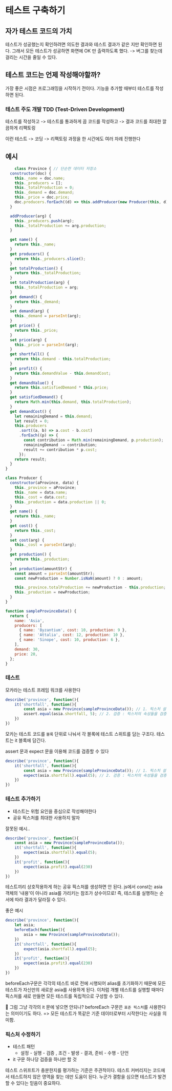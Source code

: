 # 테스트 구축하기

## 자가 테스트 코드의 가치
테스트가 성공했는지 확인하려면 의도한 결과와 테스트 결과가 같은 지만 확인하면 된다.
그래서 모든 테스트가 성공하면 화면에 OK 만 출력하도록 했다.
-> 버그를 찾는데 걸리는 시간을 줄일 수 있다.

## 테스트 코드는 언제 작성해야할까?
가장 좋은 시점은 프로그래밍을 시작하기 전이다. 기능을 추가할 때부터 테스트를 작성하면 된다.

### 테스트 주도 개발 TDD (Test-Driven Development)
테스트를 작성하고
-> 테스트를 통과하게 끔 코드를 작성하고
-> 결과 코드를 최대한 깔끔하게 리팩토링 

이런 테스트 -> 코딩 -> 리팩토링 과정을 한 시간에도 여러 차례 진행한다

## 예시 

```js
    class Province { // 단순한 데이터 저장소
  constructor(doc) {
    this._name = doc.name;
    this._producers = [];
    this._totalProduction = 0;
    this._demand = doc.demand;
    this._price = doc.price;
    doc.producers.forEach((d) => this.addProducer(new Producer(this, d)));
  }

  addProducer(arg) {
    this._producers.push(arg);
    this._totalProduction += arg.production;
  }

  get name() {
    return this._name;
  }
  get producers() {
    return this._producers.slice();
  }
  get totalProduction() {
    return this._totalProduction;
  }
  set totalProduction(arg) {
    this._totalProduction = arg;
  }
  get demand() {
    return this._demand;
  }
  set demand(arg) {
    this._demand = parseInt(arg);
  }
  get price() {
    return this._price;
  }
  set price(arg) {
    this._price = parseInt(arg);
  }
  get shortfall() {
    return this.demand - this.totalProduction;
  }
  get profit() {
    return this.demandValue - this.demandCost;
  }
  get demandValue() {
    return this.satisfiedDemand * this.price;
  }
  get satisfiedDemand() {
    return Math.min(this.demand, this.totalProduction);
  }
  get demandCost() {
    let remainingDemand = this.demand;
    let result = 0;
    this.producers
      .sort((a, b) => a.cost - b.cost)
      .forEach((p) => {
        const contribution = Math.min(remainingDemand, p.production);
        remainingDemand -= contribution;
        result += contribution * p.cost;
      });
    return result;
  }
}

class Producer {
  constructor(aProvince, data) {
    this._province = aProvince;
    this._name = data.name;
    this._cost = data.cost;
    this._production = data.production || 0;
  }
  get name() {
    return this._name;
  }
  get cost() {
    return this._cost;
  }
  set cost(arg) {
    this._cost = parseInt(arg);
  }
  get production() {
    return this._production;
  }
  set production(amountStr) {
    const amount = parseInt(amountStr);
    const newProduction = Number.isNaN(amount) ? 0 : amount;

    this._province.totalProduction += newProduction - this.production;
    this._production = newProduction;
  }
}

function sampleProvinceData() {
  return {
    name: 'Asia',
    producers: [
      { name: 'Byzantium', cost: 10, production: 9 },
      { name: 'Attalia', cost: 12, production: 10 },
      { name: 'Sinope', cost: 10, production: 6 },
    ],
    demand: 30,
    price: 20,
  };
}
```

### 테스트
모카라는 테스트 프레임 워크를 사용한다

```js
describe('province', function(){
    it('shortfall', function(){
        const asia = new Province(sampleProvinceData()); // 1. 픽스처 설정 : 테스트에 필요한 데이터와 객체
        assert.equal(asia.shortfall, 5); // 2. 검증 : 픽스처의 속성들을 검증한다. 주어진 초깃값에 기초하여 생산 부족분을 정확히 계산했는지 확인한다.
    })
})
```

모카는 테스트 코드를 `블록` 단위로 나눠서 각 블록에 테스트 스위트를 담는 구조다.
테스트는 it 블록에 담긴다.

assert 문과 expect 문을 이용해 코드를 검증할 수 있다
```js
describe('province', function(){
    it('shortfall', function(){
        const asia = new Province(sampleProvinceData()); // 1. 픽스처 설정 : 테스트에 필요한 데이터와 객체
        expect(asia.shortfall).equal(5); // 2. 검증 : 픽스처의 속성들을 검증한다. 주어진 초깃값에 기초하여 생산 부족분을 정확히 계산했는지 확인한다.
    })
})  
```

### 테스트 추가하기
- 테스트는 위험 요인을 중심으로 작성해야한다
- 공유 픽스처를 최대한 사용하지 말자

잘못된 예시..

```js
describe('province', function(){
    const asia = new Province(sampleProvinceData());
    it('shortfall', function(){
        expect(asia.shortfall).equal(5);
    })
    it('profit', function(){
        expect(asia.profit).equal(230)
    })
})  
```
테스트끼리 상호작용하게 하는 공유 픽스처를 생성하면 안 된다.
js에서 const는 asia 객체의 '내용'이 아니라 asia를 가리키는 참조가 상수이므로!
즉, 테스트를 실행하는 순서에 따라 결과가 달라질 수 있다.


좋은 예시

```js
describe('province', function(){
    let asia;
    beforeEach(function(){
        asia = new Province(sampleProvinceData());
    })
    it('shortfall', function(){
        expect(asia.shortfall).equal(5);
    })
    it('profit', function(){
        expect(asia.profit).equal(230)
    })
})  
```
beforeEach구문은 각각의 테스트 바로 전에 시행되어 alias를 초기화하기 때문에 모든 테스트가 자신만의 새로운 asia를 사용하게 된다.
이처럼 개별 테스트를 실행할 때마다 픽스처를 새로 만들면 모든 테스트를 독립적으로 구성할 수 있다.

🤔 그럼 그냥 각각의 it 문에 넣으면 안되나?
beforeEach 구문은 `표준 픽스처`를 사용한다는 의미이기도 하다.
=> 모든 테스트가 똑같은 기준 데이터로부터 시작한다는 사실을 의미함.

### 픽스처 수정하기
- 테스트 패턴
  - 설정 - 실행 - 검증 , 조건 - 발생 - 결과, 준비 - 수행 - 단언
- it 구문 하나당 검증을 하나만 할 것


테스트 스위프트가 충분한지를 평가하는 기준은 주관적이다.
테스트 커버리지는 코드에서 테스트하지 않은 영역을 찾는 데만 도움이 된다.
누군가 결함을 심으면 테스트가 발견할 수 있다는 믿음이 중요하다. 
